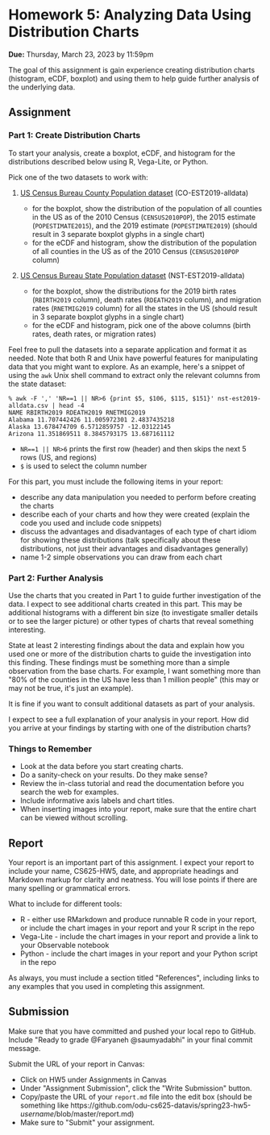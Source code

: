 # Homework 5: Analyzing Data Using Distribution Charts

**Due:** Thursday, March 23, 2023 by 11:59pm 

The goal of this assignment is gain experience creating distribution charts (histogram, eCDF, boxplot) and using them to help guide further analysis of the underlying data.

## Assignment

### Part 1: Create Distribution Charts

To start your analysis, create a boxplot, eCDF, and histogram for the distributions described below using R, Vega-Lite, or Python.

Pick one of the two datasets to work with:

1) [US Census Bureau County Population dataset](https://www.census.gov/data/datasets/time-series/demo/popest/2010s-counties-total.html#par_textimage_70769902) (CO-EST2019-alldata)
   * for the boxplot, show the distribution of the population of all counties in the US as of the 2010 Census (`CENSUS2010POP`), the 2015 estimate (`POPESTIMATE2015`), and the 2019 estimate (`POPESTIMATE2019`) (should result in 3 separate boxplot glyphs in a single chart)
   * for the eCDF and histogram, show the distribution of the population of all counties in the US as of the 2010 Census (`CENSUS2010POP` column)
   
2) [US Census Bureau State Population dataset](https://www.census.gov/data/tables/time-series/demo/popest/2010s-state-total.html#par_textimage) (NST-EST2019-alldata)
   * for the boxplot, show the distributions for the 2019 birth rates (`RBIRTH2019` column), death rates (`RDEATH2019` column), and migration rates (`RNETMIG2019` column) for all the states in the US (should result in 3 separate boxplot glyphs in a single chart)
   * for the eCDF and histogram, pick one of the above columns (birth rates, death rates, or migration rates)

Feel free to pull the datasets into a separate application and format it as needed.  Note that both R and Unix have powerful features for manipulating data that you might want to explore. As an example, here's a snippet of using the `awk` Unix shell command to extract only the relevant columns from the state dataset:
```
% awk -F ',' 'NR==1 || NR>6 {print $5, $106, $115, $151}' nst-est2019-alldata.csv | head -4
NAME RBIRTH2019 RDEATH2019 RNETMIG2019
Alabama 11.707442426 11.005972301 2.4837435218
Alaska 13.678474709 6.5712859757 -12.03122145
Arizona 11.351869511 8.3845793175 13.687161112
```
* `NR==1 || NR>6` prints the first row (header) and then skips the next 5 rows (US, and regions)
* `$` is used to select the column number

For this part, you must include the following items in your report:
* describe any data manipulation you needed to perform before creating the charts
* describe each of your charts and how they were created (explain the code you used and include code snippets)
* discuss the advantages and disadvantages of each type of chart idiom for showing these distributions (talk specifically about these distributions, not just their advantages and disadvantages generally)
* name 1-2 simple observations you can draw from each chart

### Part 2: Further Analysis

Use the charts that you created in Part 1 to guide further investigation of the data.  I expect to see additional charts created in this part.  This may be additional histograms with a different bin size (to investigate smaller details or to see the larger picture) or other types of charts that reveal something interesting. 

State at least 2 interesting findings about the data and explain how you used one or more of the distribution charts to guide the investigation into this finding. These findings must be something more than a simple observation from the base charts. For example, I want something more than "80% of the counties in the US have less than 1 million people" (this may or may not be true, it's just an example).

It is fine if you want to consult additional datasets as part of your analysis.

I expect to see a full explanation of your analysis in your report.  How did you arrive at your findings by starting with one of the distribution charts?

### Things to Remember
* Look at the data before you start creating charts.
* Do a sanity-check on your results.  Do they make sense? 
* Review the in-class tutorial and read the documentation before you search the web for examples.
* Include informative axis labels and chart titles.
* When inserting images into your report, make sure that the entire chart can be viewed without scrolling.

## Report

Your report is an important part of this assignment. I expect your report to include your name, CS625-HW5, date, and appropriate headings and Markdown markup for clarity and neatness. You will lose points if there are many spelling or grammatical errors. 

What to include for different tools:
* R - either use RMarkdown and produce runnable R code in your report, or include the chart images in your report and your R script in the repo
* Vega-Lite - include the chart images in your report and provide a link to your Observable notebook
* Python - include the chart images in your report and your Python script in the repo

As always, you must include a section titled "References", including links to any examples that you used in completing this assignment.

## Submission
Make sure that you have committed and pushed your local repo to GitHub.  Include "Ready to grade @Faryaneh @saumyadabhi" in your final commit message. 

Submit the URL of your report in Canvas:
* Click on HW5 under Assignments in Canvas
* Under "Assignment Submission", click the "Write Submission" button.
* Copy/paste the URL of your `report.md` file into the edit box (should be something like https<nolink>://github.com/odu-cs625-datavis/spring23-hw5-*username*/blob/master/report.md)
* Make sure to "Submit" your assignment.
